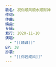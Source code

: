 ```yaml
---
歌名: 祝你顺风顺水顺财神
作词: 
作曲: 
编曲: 
专辑: 
发行: 2020-11-10
演唱:
  - "[[晴诚]]"
EP: 38
抄袭:
  - "[[你若成风]]"
---
```

